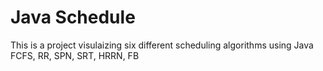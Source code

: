 Java Schedule  
=======================================================  
This is a project visulaizing six different scheduling algorithms using Java  
FCFS, RR, SPN, SRT, HRRN, FB  